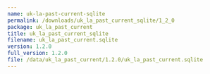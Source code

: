 ```yaml
---
name: uk-la-past-current-sqlite
permalink: /downloads/uk_la_past_current_sqlite/1_2_0
package: uk_la_past_current
title: uk_la_past_current_sqlite
filename: uk_la_past_current.sqlite
version: 1.2.0
full_version: 1.2.0
file: /data/uk_la_past_current/1.2.0/uk_la_past_current.sqlite
---
```

